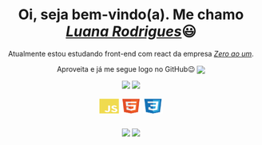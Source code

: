 <h1 align="center">Oi, seja bem-vindo(a). Me chamo <a href="https://www.instagram.com/luhrodrigues45/"><i>Luana Rodrigues</i></a>😃️</h1>

<p align="center">Atualmente estou estudando front-end com react da empresa <a href="https://zeroaoum.herospark.co/"><i>Zero ao um</i></a>.
 
  <p align="center">Aproveita e já me segue logo no GitHub😉️</h2>
  <a align="rigth"  href="https://github.com/login?return_to=https%3A%2F%2Fgithub.com%2FLuhrodrigues45" target="_blank">
  <img width="10%" align="center" valign="middle" src="https://img.shields.io/github/followers/{Luhrodrigues45}.svg?style=social&label=Follow&maxAge=2592000" target="_blank" />
  </a><br>
 
<div align="center">
   
  <img height="150em" src="https://github-readme-stats.vercel.app/api?username=Luhrodrigues45&show_icons=true&theme=white&include_all_commits=true&count_private=true"/>
   
  <img height="150em" src="https://github-readme-stats.vercel.app/api/top-langs/?username=Luhrodrigues45&layout=compact&langs_count=7&theme=white"/>
</div>
 
<div align="center" style="display: inline_block"><br>
  <img align="center" alt="Js" height="30" width="40" src="https://raw.githubusercontent.com/devicons/devicon/master/icons/javascript/javascript-plain.svg">
  <img align="center" alt="HTML" height="30" width="40" src="https://raw.githubusercontent.com/devicons/devicon/master/icons/html5/html5-original.svg">
  <img align="center" alt="CSS" height="30" width="40" src="https://raw.githubusercontent.com/devicons/devicon/master/icons/css3/css3-original.svg">
  
  ##
    
  <a href="https://www.instagram.com/luhrodrigues45/" target="_blank"><img src="https://img.shields.io/badge/-Instagram-%23E4405F?style=for-the-badge&logo=instagram&logoColor=white" target="_blank"></a>
  <a href="https://discord.gg/AQYymjQABs" target="_blank"><img src="https://img.shields.io/badge/Discord-7289DA?style=for-the-badge&logo=discord&logoColor=white" target="_blank"></a>
    
 </div>
